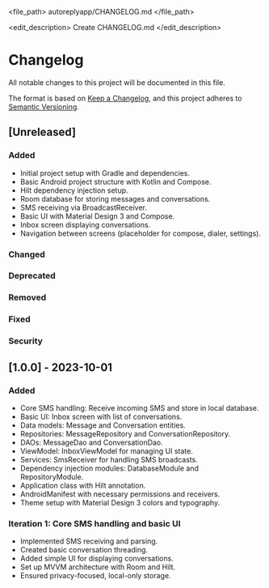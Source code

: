 <file_path>
autoreplyapp/CHANGELOG.md
</file_path>

<edit_description>
Create CHANGELOG.md
</edit_description>

# Changelog

All notable changes to this project will be documented in this file.

The format is based on [Keep a Changelog](https://keepachangelog.com/en/1.0.0/),
and this project adheres to [Semantic Versioning](https://semver.org/spec/v2.0.0.html).

## [Unreleased]

### Added
- Initial project setup with Gradle and dependencies.
- Basic Android project structure with Kotlin and Compose.
- Hilt dependency injection setup.
- Room database for storing messages and conversations.
- SMS receiving via BroadcastReceiver.
- Basic UI with Material Design 3 and Compose.
- Inbox screen displaying conversations.
- Navigation between screens (placeholder for compose, dialer, settings).

### Changed

### Deprecated

### Removed

### Fixed

### Security

## [1.0.0] - 2023-10-01

### Added
- Core SMS handling: Receive incoming SMS and store in local database.
- Basic UI: Inbox screen with list of conversations.
- Data models: Message and Conversation entities.
- Repositories: MessageRepository and ConversationRepository.
- DAOs: MessageDao and ConversationDao.
- ViewModel: InboxViewModel for managing UI state.
- Services: SmsReceiver for handling SMS broadcasts.
- Dependency injection modules: DatabaseModule and RepositoryModule.
- Application class with Hilt annotation.
- AndroidManifest with necessary permissions and receivers.
- Theme setup with Material Design 3 colors and typography.

### Iteration 1: Core SMS handling and basic UI
- Implemented SMS receiving and parsing.
- Created basic conversation threading.
- Added simple UI for displaying conversations.
- Set up MVVM architecture with Room and Hilt.
- Ensured privacy-focused, local-only storage.